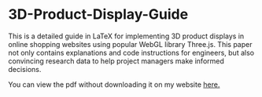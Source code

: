 # 3D-Product-Display-Guide
This is a detailed guide in LaTeX for implementing 3D product displays in online shopping websites using popular WebGL library Three.js. This paper not only contains explanations and code instructions for engineers, but also convincing research data to help project managers make informed decisions.

You can view the pdf without downloading it on my website [here.](https://people.ucsc.edu/~ccnorris/threejs-guide/Threejs%20for%203D%20Product%20Displays.pdf)
